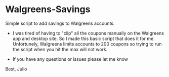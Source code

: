 # Walgreens-Savings
Simple script to add savings to Walgreens accounts.


- I was tired of having to "clip" all the coupons manually on the Walgreens app and desktop site. So I made this basic script that does it for me. Unfortunely, Walgreens limits accounts to 200 coupons so trying to run the script when you hit the max will not work.

- If you have any questions or issues please let me know

Best,
Julio
